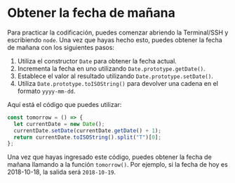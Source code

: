 # Obtener la fecha de mañana

Para practicar la codificación, puedes comenzar abriendo la Terminal/SSH y escribiendo `node`. Una vez que hayas hecho esto, puedes obtener la fecha de mañana con los siguientes pasos:

1. Utiliza el constructor `Date` para obtener la fecha actual.
2. Incrementa la fecha en uno utilizando `Date.prototype.getDate()`.
3. Establece el valor al resultado utilizando `Date.prototype.setDate()`.
4. Utiliza `Date.prototype.toISOString()` para devolver una cadena en el formato `yyyy-mm-dd`.

Aquí está el código que puedes utilizar:

```js
const tomorrow = () => {
  let currentDate = new Date();
  currentDate.setDate(currentDate.getDate() + 1);
  return currentDate.toISOString().split("T")[0];
};
```

Una vez que hayas ingresado este código, puedes obtener la fecha de mañana llamando a la función `tomorrow()`. Por ejemplo, si la fecha de hoy es 2018-10-18, la salida será `2018-10-19`.
